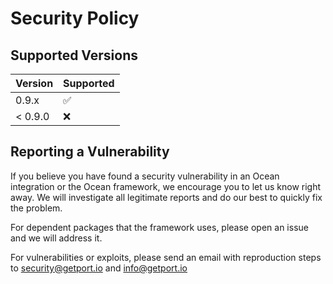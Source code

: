 # Security Policy

## Supported Versions

| Version | Supported          |
| ------- | ------------------ |
| 0.9.x   | :white_check_mark: |
| < 0.9.0 | :x:                |

## Reporting a Vulnerability

If you believe you have found a security vulnerability in an Ocean integration or the Ocean framework, we encourage you to let us know right away. We will investigate all legitimate reports and do our best to quickly fix the problem.

For dependent packages that the framework uses, please open an issue and we will address it.

For vulnerabilities or exploits, please send an email with reproduction steps to [security@getport.io](security@getport.io) and [info@getport.io](info@getport.io)

